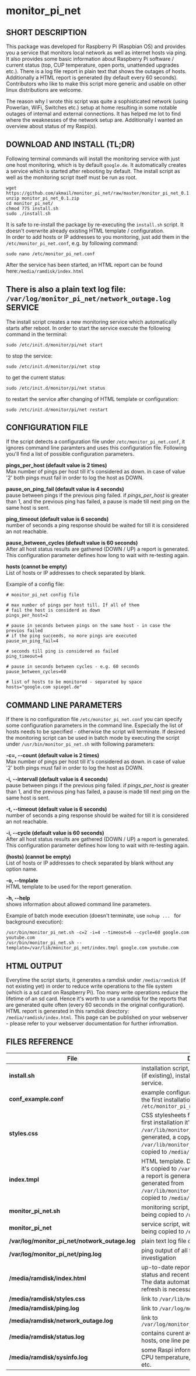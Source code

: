 monitor_pi_net
==============

SHORT DESCRIPTION
-----------------
This package was developed for Raspberry Pi (Raspbian OS) and provides you a service that monitors local network as well as internet hosts via ping. It also provides some basic information about Raspberry Pi software / current status (top, CUP temperature, open ports, unattended upgrades etc.). There is a log file report in plain text that shows the outages of hosts. Additionally a HTML report is generated (by default every 60 seconds). Contributors who like to make this script more generic and usable on other linux distributions are welcome.

The reason why I wrote this script was quite a sophisticated network (using Powerlan, WiFi, Switches etc.) setup at home resulting in some notable outages of internal and external connections. It has helped me lot to find where the weaknesses of the network setup are. Additionally I wanted an overview about status of my Raspi(s).

DOWNLOAD AND INSTALL (TL;DR)
----------------------------
Following terminal commands will install the monitoring service with just one host monitoring, which is by default `google.de`. It automatically creates a service which is started after rebooting by default. The install script as well as the monitoring script itself must be run as root.

    wget https://github.com/akmail/monitor_pi_net/raw/master/monitor_pi_net_0.1.zip
    unzip monitor_pi_net_0.1.zip
    cd monitor_pi_net/
    chmod 775 install.sh
    sudo ./install.sh

It is safe to re-install the package by re-executing the `install.sh` script. It doesn't overwrite already existing HTML template / configuration.  
In order to add hosts or IP addresses to you monitoring, just add them in the `/etc/monitor_pi_net.conf`, e.g. by following command:

    sudo nano /etc/monitor_pi_net.conf
    
After the service has been started, an HTML report can be found here:`/media/ramdisk/index.html`

There is also a plain text log file: `/var/log/monitor_pi_net/network_outage.log`
   
SERVICE
-------
The install script creates a new monitoring service which automatically starts after reboot. In order to start the service execute the following command in the terminal:

    sudo /etc/init.d/monitor/pi/net start

to stop the service:

    sudo /etc/init.d/monitor/pi/net stop

to get the current status:

    sudo /etc/init.d/monitor/pi/net status

to restart the service after changing of HTML template or configuration:

    sudo /etc/init.d/monitor/pi/net restart

CONFIGURATION FILE
------------------
If the script detects a configuration file under `/etc/monitor_pi_net.conf`, it ignores command line paramters and uses this configuration file. Following you'll find a list of possible configuration parameters.

**pings_per_host (default value is 2 times)**  
Max number of pings per host till it's considered as down. in case of value '2' both pings must fail in order to log the host as DOWN.

**pause_on_ping_fail (default value is 4 seconds)**  
pause between pings if the previous ping failed. if *pings_per_host* is greater than 1, and the previous ping has failed, a pause is made till next ping on the same host is sent.

**ping_timeout (default value is 6 seconds)**  
number of seconds a ping response should be waited for till it is considered an not reachable.

**pause_between_cycles (default value is 60 seconds)**  
After all host status results are gathered (DOWN / UP) a report is generated. This configuration parameter defines how long to wait with re-testing again.

**hosts (cannot be empty)**  
List of hosts or IP addresses to check separated by blank.

Example of a config file:

    # monitor_pi_net config file

    # max number of pings per host till. If all of them
    # fail the host is considerd as down
    pings_per_host=2

    # pause in seconds between pings on the same host - in case the previos failed
    # if the ping succeeds, no more pings are executed
    pause_on_ping_fail=4

    # seconds till ping is considered as failed
    ping_timeout=4

    # pause in seconds between cycles - e.g. 60 seconds
    pause_between_cycles=60

    # list of hosts to be monitored - separated by space
    hosts="google.com spiegel.de"

    
COMMAND LINE PARAMETERS
-----------------------
If there is no configuration file `/etc/monitor_pi_net.conf` you can specify some configuration parameters in the command line. Especially the list of hosts needs to be specified - otherwise the script will terminate. If desired the monitoring script can be used in batch mode by executing the script under `/usr/bin/monitor_pi_net.sh` with following parameters:

**-c=, --count (default value is 2 times)**  
Max number of pings per host till it's considered as down. in case of value '2' both pings must fail in order to log the host as DOWN.

**-i, --intervall (default value is 4 seconds)**  
pause between pings if the previous ping failed. if *pings_per_host* is greater than 1, and the previous ping has failed, a pause is made till next ping on the same host is sent.

**-t, --timeout (default value is 6 seconds)**  
number of seconds a ping response should be waited for till it is considered an not reachable.

**-i, --cycle (default value is 60 seconds)**  
After all host status results are gathered (DOWN / UP) a report is generated. This configuration parameter defines how long to wait with re-testing again.

**(hosts) (cannot be empty)**  
List of hosts or IP addresses to check separated by blank without any option name.

**-o, --tmplate**  
HTML template to be used for the report generation.

**-h, --help**  
shows information about allowed command line parameters.

Example of batch mode execution (doesn't terminate, use `nohup ... ` for background execution):

    /usr/bin/monitor_pi_net.sh -c=2 -i=4 --timeout=6 --cycle=60 google.com youtube.com
    /usr/bin/monitor_pi_net.sh --template=/var/lib/monitor_pi_net/index.tmpl google.com youtube.com

HTML OUTPUT
-----------
Everytime the script starts, it generates a ramdisk under `/media/ramdisk` (if not existing yet) in order to reduce write operations to the file system (which is a sd card on Raspberry Pi). Too many write operations reduce the lifetime of an sd card. Hence it's worth to use a ramdisk for the reports that are generated quite often (every 60 seconds in the original configuration).  
HTML report is generated in this ramdisk directory: `/media/ramdisk/index.html`.
This page can be published on your webserver - please refer to your webserver documentation for further infromation.

FILES REFERENCE
--------------------
| File        | Description  |
| ------------- | -----|
| **install.sh** | installation script, can be re-executed. Stops (if existing), installs and starts the monitoring service. |
| **conf_example.conf** | example configuration file, is copying during the first installation to `/etc/monitor_pi_net.conf` |
| **styles.css** | CSS stylesheets for HTML report. During the first installation it's copied to `/var/lib/monitor_pi_net`. When a report is generated, a copy from `/var/lib/monitor_pi_net/styles.css`is being copied to `/media/ramdisk` |
| **index.tmpl** | HTML template. During the first installation it's copied to `/var/lib/monitor_pi_net`. When a report is generated, `index.html`is being generated from `/var/lib/monitor_pi_net/index.tmpl` and copied to `/media/ramdisk` |
| **monitor_pi_net.sh** | monitoring script, with every installation it's being copied to `/usr/bin/monitor_pi_net.sh` |
| **monitor_pi_net** | service script, with every installation it's being copied to `/etc/init.d/monitor_pi_net` |
| **/var/log/monitor_pi_net/notwork_outage.log** | plain text log file of the monitoring service |
| **/var/log/monitor_pi_net/ping.log** | ping output of all failed pings - for further investigation |
| **/media/ramdisk/index.html** | up-to-date report about raspi, current host status and recent host availability history. The data automatically updates, no browser refresh is necessary. |
| **/media/ramdisk/styles.css** | link to `/var/lib/monitor_pi_net/styles.css` |
| **/media/ramdisk/ping.log** | link to `/var/log/monitor_pi_net/ping.log` |
| **/media/ramdisk/network_outage.log** | link to `/var/log/monitor_pi_net/network_outage.log` |
| **/media/ramdisk/status.log** | contains curent availability status for all hosts, one line per host |
| **/media/ramdisk/sysinfo.log** | some Raspi information such as top, netstat, CPU temperature, unattended upgrade logs etc. |
